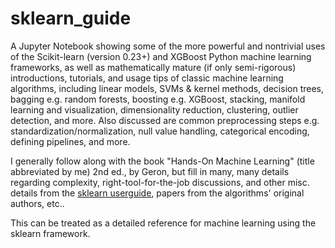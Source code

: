 # sklearn_guide

A Jupyter Notebook showing some of the more powerful and nontrivial uses of the Scikit-learn (version 0.23+) and XGBoost Python machine learning frameworks, as well as mathematically mature (if only semi-rigorous) introductions, tutorials, and usage tips of classic machine learning algorithms, including linear models, SVMs & kernel methods, decision trees, bagging e.g. random forests, boosting e.g. XGBoost, stacking, manifold learning and visualization, dimensionality reduction, clustering, outlier detection, and more. Also discussed are common preprocessing steps e.g. standardization/normalization, null value handling, categorical encoding, defining pipelines, and more. 

I generally follow along with the book "Hands-On Machine Learning" (title abbreviated by me) 2nd ed., by Geron, but fill in many, many details regarding complexity, right-tool-for-the-job discussions, and other misc. details from the  [sklearn userguide](https://scikit-learn.org/stable/user_guide.html), papers from the algorithms' original authors, etc..

This can be treated as a detailed reference for machine learning using the sklearn framework.
